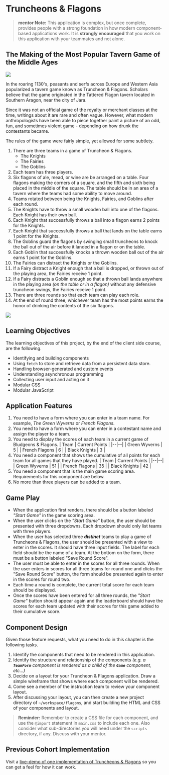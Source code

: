 # Truncheons &amp; Flagons

> **mentor Note:** This application is complex, but once complete, provides people with a strong foundation in how modern component-based applications work. It is **strongly encouraged** that you work on this application with your teammates and not alone.

## The Making of the Most Popular Tavern Game of the Middle Ages

![](./images/tattered-flagon.jpeg)

In the roaring 1130's, peasants and serfs across Europe and Western Asia popularized a tavern game known as Truncheon & Flagons. Scholars believe that the game originated in the Tattered Flagon tavern located in Southern Aragon, near the city of Jara.

Since it was not an official game of the royalty or merchant classes at the time, writings about it are rare and often vague. However, what modern anthropologists have been able to piece together paint a picture of an odd, fun, and sometimes violent game - depending on how drunk the contestants became.

The rules of the game were fairly simple, yet allowed for some subtlety.

1. There are three teams in a game of Truncheon & Flagons.
    * The Knights
    * The Fairies
    * The Goblins
1. Each team has three players.
1. Six flagons of ale, mead, or wine are be arranged on a table. Four flagons making the corners of a square, and the fifth and sixth being placed in the middle of the square. The table should be in an area of a tavern where the teams had some ability to move around.
1. Teams rotated between being the Knights, Fairies, and Goblins after each round.
1. The Knights have to throw a small wooden ball into one of the flagons. Each Knight has their own ball.
1. Each Knight that successfully throws a ball into a flagon earns 2 points for the Knights.
1. Each Knight that successfully throws a ball that lands on the table earns 1 point for the Knights.
1. The Goblins guard the flagons by swinging small truncheons to knock the ball out of the air before it landed in a flagon or on the table.
1. Each Goblin that successfully knocks a thrown wooden ball out of the air earns 1 point for the Goblins.
1. The Fairies can distract the Knights or the Goblins.
1. If a Fairy distract a Knight enough that a ball is dropped, or thrown out of the playing area, the Fairies receive 1 point.
1. If a Fairy distracts a Goblin enough so that a thrown ball lands anywhere in the playing area _(on the table or in a flagon)_ without any defensive truncheon swings, the Fairies receive 1 point.
1. There are three rounds so that each team can play each role.
1. At the end of round three, whichever team has the most points earns the honor of drinking the contents of the six flagons.

![](./images/bludgeon.jpg)



## Learning Objectives

The learning objectives of this project, by the end of the client side course, are the following.

* Identifying and building components
* Using `fetch` to store and retrieve data from a persistent data store.
* Handling browser-generated and custom events
* Understanding asynchronous programming
* Collecting user input and acting on it
* Modular CSS
* Modular JavaScript

## Application Features

1. You need to have a form where you can enter in a team name. For example, _The Green Wyverns_ or _French Flagons_.
1. You need to have a form where you can enter in a contestant name and assign the player to a team.
1. You need to display the scores of each team in a current game of Bludgeons & Flagons.
    | Team | Current Points |
    |--|--|
    | Green Wyverns | 5 |
    | French Flagons | 6 |
    | Black Knights | 3 |
1. You need a component that shows the cumulative of all points for each team for all games that they have played.
    | Team | Current Points |
    |--|--|
    | Green Wyverns | 51 |
    | French Flagons | 35 |
    | Black Knights | 42 |
1. You need a component that is the main game scoring area. Requirements for this component are below.
1. No more than three players can be added to a team.

## Game Play

* When the application first renders, there should be a button labeled _"Start Game"_ in the game scoring area.
* When the user clicks on the _"Start Game"_ button, the user should be presented with three dropdowns. Each dropdown should only list teams with three players.
* When the user has selected three _**distinct**_ teams to play a game of Truncheons & Flagons, the user should be presented with a view to enter in the scores. It should have three input fields. The label for each field should be the name of a team. At the bottom on the form, there must be a button labeled "Save Round Score".
* The user must be able to enter in the scores for all three rounds. When the user enters in scores for all three teams for round one and clicks the "Save Round Score" button, the form should be presented again to enter in the scores for round two.
* Each time a round is complete, the current total score for each team should be displayed.
* Once the scores have been entered for all three rounds, the _"Start Game"_ button should appear again and the leaderboard should have the scores for each team updated with their scores for this game added to their cumulative score.

## Component Design

Given those feature requests, what you need to do in this chapter is the following tasks.

1. Identify the components that need to be rendered in this application.
1. Identify the structure and relationship of the components _(e.g. a **`TeamForm`** component is rendered as a child of the **`Game`** component, etc...)_
1. Decide on a layout for your Truncheon &amp; Flagons application. Draw a simple wireframe that shows where each component will be rendered.
1. Come see a member of the instruction team to review your component layout.
1. After discussing your layout, you can then create a new project directory of `~/workspace/flagons`, and start building the HTML and CSS of your components and layout.

> **Reminder:** Remember to create a CSS file for each component, and use the `@import` statement in `main.css` to include each one. Also consider what sub-directories you will need under the `scripts` directory, if any. Discuss with your mentor.

## Previous Cohort Implementation

Visit a [live-demo of one implementation of Truncheons &amp; Flagons](http://truncheons.nss.team/) so you can get a feel for how it can work.